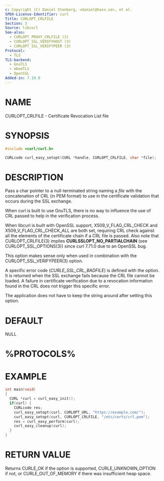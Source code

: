 ```yaml
---
c: Copyright (C) Daniel Stenberg, <daniel@haxx.se>, et al.
SPDX-License-Identifier: curl
Title: CURLOPT_CRLFILE
Section: 3
Source: libcurl
See-also:
  - CURLOPT_PROXY_CRLFILE (3)
  - CURLOPT_SSL_VERIFYHOST (3)
  - CURLOPT_SSL_VERIFYPEER (3)
Protocol:
  - TLS
TLS-backend:
  - GnuTLS
  - mbedTLS
  - OpenSSL
Added-in: 7.19.0
---
```


# NAME

CURLOPT_CRLFILE - Certificate Revocation List file

# SYNOPSIS

~~~c
#include <curl/curl.h>

CURLcode curl_easy_setopt(CURL *handle, CURLOPT_CRLFILE, char *file);
~~~

# DESCRIPTION

Pass a char pointer to a null-terminated string naming a *file* with the
concatenation of CRL (in PEM format) to use in the certificate validation that
occurs during the SSL exchange.

When curl is built to use GnuTLS, there is no way to influence the use of CRL
passed to help in the verification process.

When libcurl is built with OpenSSL support, X509_V_FLAG_CRL_CHECK and
X509_V_FLAG_CRL_CHECK_ALL are both set, requiring CRL check against all the
elements of the certificate chain if a CRL file is passed. Also note that
CURLOPT_CRLFILE(3) implies **CURLSSLOPT_NO_PARTIALCHAIN** (see
CURLOPT_SSL_OPTIONS(3)) since curl 7.71.0 due to an OpenSSL bug.

This option makes sense only when used in combination with the
CURLOPT_SSL_VERIFYPEER(3) option.

A specific error code (*CURLE_SSL_CRL_BADFILE*) is defined with the option. It
is returned when the SSL exchange fails because the CRL file cannot be
loaded. A failure in certificate verification due to a revocation information
found in the CRL does not trigger this specific error.

The application does not have to keep the string around after setting this
option.

# DEFAULT

NULL

# %PROTOCOLS%

# EXAMPLE

~~~c
int main(void)
{
  CURL *curl = curl_easy_init();
  if(curl) {
    CURLcode res;
    curl_easy_setopt(curl, CURLOPT_URL, "https://example.com/");
    curl_easy_setopt(curl, CURLOPT_CRLFILE, "/etc/certs/crl.pem");
    res = curl_easy_perform(curl);
    curl_easy_cleanup(curl);
  }
}
~~~

# RETURN VALUE

Returns CURLE_OK if the option is supported, CURLE_UNKNOWN_OPTION if not, or
CURLE_OUT_OF_MEMORY if there was insufficient heap space.
